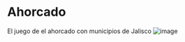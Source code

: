 # Ahorcado
El juego de el ahorcado con municipios de Jalisco
![image](https://github.com/LuisRosado/Ahorcado/assets/140114139/323477fa-fbca-4076-8a5d-49fa125772e2)
